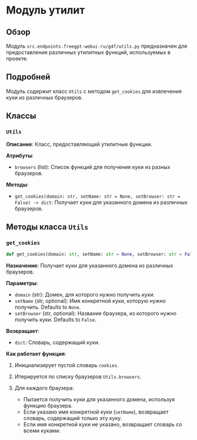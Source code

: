 # Модуль утилит

## Обзор

Модуль `src.endpoints.freegpt-webui-ru/g4f/utils.py` предназначен для предоставления различных утилитных функций, используемых в проекте.

## Подробней

Модуль содержит класс `Utils` с методом `get_cookies` для извлечения куки из различных браузеров.

## Классы

### `Utils`

**Описание**: Класс, предоставляющий утилитные функции.

**Атрибуты**:

*   `browsers` (list): Список функций для получения куки из разных браузеров.

**Методы**:

*   `get_cookies(domain: str, setName: str = None, setBrowser: str = False) -> dict`: Получает куки для указанного домена из различных браузеров.

## Методы класса `Utils`

### `get_cookies`

```python
def get_cookies(domain: str, setName: str = None, setBrowser: str = False) -> dict:
```

**Назначение**: Получает куки для указанного домена из различных браузеров.

**Параметры**:

*   `domain` (str): Домен, для которого нужно получить куки.
*   `setName` (str, optional): Имя конкретной куки, которую нужно получить. Defaults to `None`.
*   `setBrowser` (str, optional): Название браузера, из которого нужно получить куки. Defaults to `False`.

**Возвращает**:

*   `dict`: Словарь, содержащий куки.

**Как работает функция**:

1.  Инициализирует пустой словарь `cookies`.
2.  Итерируется по списку браузеров `Utils.browsers`.
3.  Для каждого браузера:

    *   Пытается получить куки для указанного домена, используя функцию браузера.
    *   Если указано имя конкретной куки (`setName`), возвращает словарь, содержащий только эту куку.
    *   Если имя конкретной куки не указано, возвращает словарь со всеми куками.